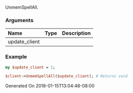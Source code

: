 UnmemSpellAll.
### Arguments
**Name**|**Type**|**Description**
:---|:---|:---
update_client||

### Example

```perl
my $update_client = 1;

$client->UnmemSpellAll($update_client); # Returns void
```


Generated On 2018-01-15T13:04:48-08:00